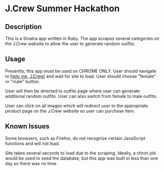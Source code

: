 # J.Crew Summer Hackathon

## Description

This is a Sinatra app written in Ruby. The app scrapes several categories on the J.Crew website to allow the user to generate random outfits.

## Usage

Presently, this app must be used on CHROME ONLY. User should navigate to <a href="http://help-me-jcrew.herokuapp.com" target="_blank">Help me, J.Crew!</a> and wait for site to load. User should choose "female" or "male" button. 

User will then be directed to outfits page where user can generate additional random outfits. User can also switch from female to male outfits.

User can click on all images which will redirect user to the appropriate product page on the J.Crew website so user can purchase item. 

## Known Issues

Some browsers, such as Firefox, do not recognize certain JavaScript functions and will not load.

Site takes several seconds to load due to the scraping. Ideally, a chron job would be used to seed the database, but this app was built in less than one day so there was no time.
